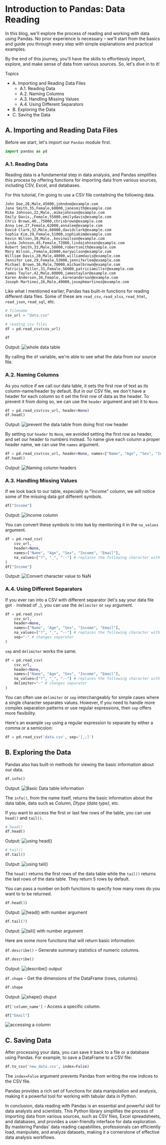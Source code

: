 # Introduction to Pandas: Data Reading

In this blog, we'll explore the process of reading and working with data using Pandas. No prior experience is necessary – we'll start from the basics and guide you through every step with simple explanations and practical examples.

By the end of this journey, you'll have the skills to effortlessly import, explore, and make sense of data from various sources. So, let's dive in to it!

Topics
- A. Importing and Reading Data Files
    - A.1. Reading Data
    - A.2. Naming Columns
    - A.3. Handling Missing Values
    - A.4. Using Different Separators
- B. Exploring the Data
- C. Saving the Data


## A. Importing and Reading Data Files

Before we start, let's import our `Pandas` module first.
```python
import pandas as pd
```

### A.1. Reading Data

Reading data is a fundamental step in data analysis, and Pandas simplifies this process by offering functions for importing data from various sources, including CSV, Excel, and databases. 

For this tutorial, I'm going to use a CSV file contaitning the following data. 
```csv
John Doe,28,Male,45000,johndoe@example.com
Jane Smith,35,Female,60000,janesmith@example.com
Mike Johnson,22,Male,,mikejohnson@example.com
Emily Davis,,Female,55000,emilydavis@example.com
Chris Brown,40,,75000,chrisbrown@example.com
Anna Lee,27,Female,62000,annalee@example.com
David Clark,32,Male,68000,davidclark@example.com
Sophia Kim,29,Female,51000,sophiakim@example.com
Kevin Wilson,38,Male,,kevinwilson@example.com
Linda Johnson,45,Female,72000,lindajohnson@example.com
Robert Smith,33,Male,58000,robertsmith@example.com
Mary Wilson,,Female,62000,marywilson@example.com
William Davis,28,Male,48000,williamdavis@example.com
Jennifer Lee,29,Female,53000,jenniferlee@example.com
Michael Brown,36,Male,70000,michaelbrown@example.com
Patricia Miller,31,Female,56000,patriciamiller@example.com
James Taylor,42,Male,80000,jamestaylor@example.com
Karen Anderson,34,Female,,karenanderson@example.com
Joseph Martinez,26,Male,49000,josephmartinez@example.com
```
Like what I mentioned earlier, Pandas has built-in functions for reading different data files. Some of these are `read_csv`, `read_xlsx`, `read_html`, `read_json`, `read_sql`, etc.
```python
# filename
csv_url = "data.csv"

# reading csv files
df = pd.read_csv(csv_url)

df
```
Output:
![whole data table](images/1.jpg)

By calling the `df` variable, we're able to see what the data from our source file.

### A.2. Naming Columns 

As you notice if we call our data table, it sets the first row of text as its column-name/header by default. But in our CSV file, we don't have a header for each column so it set the first row of data as the header. To prevent it from doing so, we can use the `header` argument and set it to `None`.
```python
df = pd.read_csv(csv_url, header=None)
df.head()
```
Output:
![prevent the data table from doing first row header](images/2.jpg)

By setting our `header` to `None`, we avoided setting the first row as header, and set our header to numbers instead. To name give each column a proper header name, we can use the `names` argument.
```python
df = pd.read_csv(csv_url, header=None, names=["Name", "Age", "Sex", "Income", "Email"])
df.head()
```
Output:
![Naming column headers](images/3.jpg)

### A.3. Handling Missing Values
If we look back to our table, especially in "Income" column, we will notice some of the missing data got different symbols.
```python
df["Income"]
```
Output:
![Income column](images/4.jpg)

You can convert these symbols to into `NaN` by mentioning it in the `na_values` argument.
```python
df = pd.read_csv(
    csv_url, 
    header=None, 
    names=["Name", "Age", "Sex", "Income", "Email"], 
    na_values=["?", "_", "--"] # replaces the following character with NaN
)
df["Income"]
```
Output:
![Convert character value to NaN](images/5.jpg)

### A.4. Using Different Separators
If you ever ran into a CSV with different separator (let's say your data file got `-` instead of `,`), you can use the `delimiter` or `sep` argument.
```python
df = pd.read_csv(
    csv_url, 
    header=None, 
    names=["Name", "Age", "Sex", "Income", "Email"], 
    na_values=["?", "_", "--"] # replaces the following character with NaN
    sep="-" # changes separator
)
```
`sep` and `delimiter` works the same.
```python
df = pd.read_csv(
    csv_url, 
    header=None, 
    names=["Name", "Age", "Sex", "Income", "Email"], 
    na_values=["?", "_", "--"] # replaces the following character with NaN
    delimiter="-" # changes separator
)
```
You can often use `delimiter` or `sep` interchangeably for simple cases where a single character separates values. However, if you need to handle more complex separation patterns or use regular expressions, then `sep` offers more flexibility. 

Here's an example `sep` using a regular expression to separate by either a comma or a semicolon:
```python
df = pd.read_csv('data.csv', sep='[,;]')
```


## B. Exploring the Data

Pandas also has built-in methods for viewing the basic information about our data.
```python
df.info()
```
Output:
![Basic Data table information](images/6.jpg)

The `info()`, from the name itself, returns the basic information about the data table, data such as *Column*, *Dtype (data type)*, etc.

If you want to access the first or last few rows of the table, you can use `head()` and `tail()`.
```python
# head()
df.head()
```
Output:
![using head()](images/7.jpg)

```python
# tail()
df.tail()
```
Output:
![using tail()](images/8.jpg)

The `head()` returns the first rows of the data table while the `tail()` returns the last rows of the data table. They return 5 rows by default.

 You can pass a number on both functions to specify how many rows do you want to to be returned.
```python
df.head(3)
```
Output:
![head() with number argument](images/9.jpg)

```python
df.tail(7)
```
Output:
![tail() with number argument](images/10.jpg)

Here are some more functions that will return basic information:

`df.describe()` - Generate summary statistics of numeric columns.
```python
df.describe()
```
Output:
![describe() output](images/11.jpg)

`df.shape` - Get the dimensions of the DataFrame (rows, columns).
```python
df.shape
```
Output:
![shape() otuput](images/12.jpg)

`df['column_name']` - Access a specific column.
```python
df["Email"]
```
![accessing a column](images/13.jpg)


## C. Saving Data

After processing your data, you can save it back to a file or a database using Pandas. For example, to save a DataFrame to a CSV file:
```python
df.to_csv('new_data.csv', index=False)
```
The `index=False` argument prevents Pandas from writing the row indices to the CSV file.

Pandas provides a rich set of functions for data manipulation and analysis, making it a powerful tool for working with tabular data in Python.


In conclusion, data reading with Pandas is an essential and powerful skill for data analysts and scientists. This Python library simplifies the process of importing data from various sources, such as CSV files, Excel spreadsheets, and databases, and provides a user-friendly interface for data exploration. By mastering Pandas' data reading capabilities, professionals can efficiently load, manipulate, and analyze datasets, making it a cornerstone of effective data analysis workflows.
